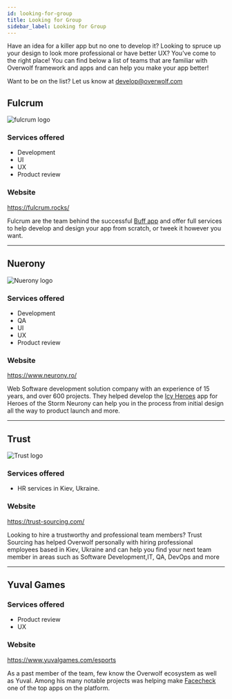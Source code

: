 ```yaml
---
id: looking-for-group
title: Looking for Group
sidebar_label: Looking for Group
---
```


Have an idea for a killer app but no one to develop it? Looking to spruce up your design to look more professional or have better UX? You've come to the right place!
You can find below a list of teams that are familiar with Overwolf framework and apps and can help you make your app better!

Want to be on the list? Let us know at develop@overwolf.com

## Fulcrum 

![fulcrum logo](https://fulcrum.rocks/static/logoMini.png)

### Services offered

* Development
* UI
* UX
* Product review

### Website

https://fulcrum.rocks/

Fulcrum are the team behind the successful [Buff app](https://www.overwolf.com/app/buff.game-Buff_Achievement_Tracker) and offer full services to help develop and design your app from scratch, or tweek it however you want.

---

## Nuerony 

![Nuerony logo](assets/looking-for-a-group/neurony-logo.png)

### Services offered

* Development
* QA
* UI
* UX
* Product review

### Website

https://www.neurony.ro/

Web Software development solution company with an experience of 15 years, and over 600 projects. They helped develop the [Icy Heroes](https://www.overwolf.com/app/Icy_Veins-Icy_Heroes) app for Heroes of the Storm
Neurony can help you in the process from initial design all the way to product launch and more.

---

## Trust

![Trust logo](assets/looking-for-a-group/trust-logo.png)

### Services offered

* HR services in Kiev, Ukraine.

### Website
https://trust-sourcing.com/

Looking to hire a trustworthy and professional team members? Trust Sourcing has helped Overwolf personally with hiring professional employees based in Kiev, Ukraine and can help you find your next team member in areas such as Software Development,IT, QA, DevOps and more

---

## Yuval Games

### Services offered

* Product review
* UX

### Website
https://www.yuvalgames.com/esports

As a past member of the team, few know the Overwolf ecosystem as well as Yuval. Among his many notable projects was helping make [Facecheck](https://www.overwolf.com/app/Convex_Apps-FaceCheck) one of the top apps on the platform.
